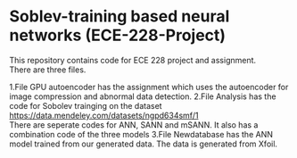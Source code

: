 # Soblev-training based neural networks (ECE-228-Project)
This repository contains code for ECE 228 project and assignment.  
There are three files.

1.File GPU autoencoder has the assignment which uses the autoencoder for image compression and abnormal data detection.
2.File Analysis has the code for Sobolev trainging on the dataset https://data.mendeley.com/datasets/ngpd634smf/1  
  There are seperate codes for ANN, SANN and mSANN. It also has a combination code of the three models
3.File Newdatabase has the ANN model trained from our generated data. The data is generated from Xfoil.

